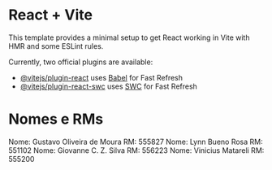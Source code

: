 # React + Vite

This template provides a minimal setup to get React working in Vite with HMR and some ESLint rules.

Currently, two official plugins are available:

- [@vitejs/plugin-react](https://github.com/vitejs/vite-plugin-react/blob/main/packages/plugin-react/README.md) uses [Babel](https://babeljs.io/) for Fast Refresh
- [@vitejs/plugin-react-swc](https://github.com/vitejs/vite-plugin-react-swc) uses [SWC](https://swc.rs/) for Fast Refresh

# Nomes e RMs

Nome:  Gustavo Oliveira de Moura 	            RM: 555827
Nome:	Lynn Bueno Rosa                         RM: 551102
Nome:	Giovanne C. Z. Silva                    RM: 556223
Nome:	Vinicius Matareli                       RM: 555200
